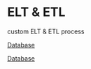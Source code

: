 # ELT & ETL
custom ELT & ETL process

[Database](https://github.com/CharmStrange/Project/tree/main/Python/Text%20Analysis/%EB%8B%B9%EA%B7%BC/Prototype_PySpark)

[Database](https://github.com/CharmStrange/Tribal-Wars-Stats-Crawler/tree/main/Databases)
